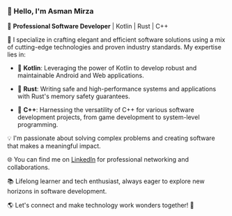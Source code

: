 ### 👋 Hello, I'm Asman Mirza

🚀 **Professional Software Developer** | Kotlin | Rust | C++

🔧 I specialize in crafting elegant and efficient software solutions using a mix of cutting-edge technologies and proven industry standards. My expertise lies in:

- 🌟 **Kotlin**: Leveraging the power of Kotlin to develop robust and maintainable Android and Web applications.

- 🦀 **Rust**: Writing safe and high-performance systems and applications with Rust's memory safety guarantees.

- 🔨 **C++**: Harnessing the versatility of C++ for various software development projects, from game development to system-level programming.

💡 I'm passionate about solving complex problems and creating software that makes a meaningful impact.

🌐 You can find me on [LinkedIn](https://in.linkedin.com/in/asman-mirza-a60807190) for professional networking and collaborations.

📚 Lifelong learner and tech enthusiast, always eager to explore new horizons in software development.

🌎 Let's connect and make technology work wonders together! 🚀
